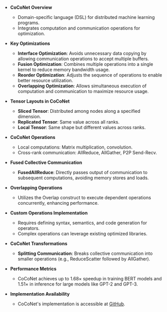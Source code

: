 - **CoCoNet Overview**
  - Domain-specific language (DSL) for distributed machine learning programs.
  - Integrates computation and communication operations for optimization.

- **Key Optimizations**
  - **Interface Optimization**: Avoids unnecessary data copying by allowing communication operations to accept multiple buffers.
  - **Fusion Optimization**: Combines multiple operations into a single kernel to reduce memory bandwidth usage.
  - **Reorder Optimization**: Adjusts the sequence of operations to enable better resource utilization.
  - **Overlapping Optimization**: Allows simultaneous execution of computation and communication to maximize resource usage.

- **Tensor Layouts in CoCoNet**
  - **Sliced Tensor**: Distributed among nodes along a specified dimension.
  - **Replicated Tensor**: Same value across all ranks.
  - **Local Tensor**: Same shape but different values across ranks.

- **CoCoNet Operations**
  - Local computations: Matrix multiplication, convolution.
  - Cross-rank communication: AllReduce, AllGather, P2P Send-Recv.

- **Fused Collective Communication**
  - **FusedAllReduce**: Directly passes output of communication to subsequent computations, avoiding memory stores and loads.

- **Overlapping Operations**
  - Utilizes the Overlap construct to execute dependent operations concurrently, enhancing performance.

- **Custom Operations Implementation**
  - Requires defining syntax, semantics, and code generation for operators.
  - Complex operations can leverage existing optimized libraries.

- **CoCoNet Transformations**
  - **Splitting Communication**: Breaks collective communication into smaller operations (e.g., ReduceScatter followed by AllGather).
  
- **Performance Metrics**
  - CoCoNet achieves up to 1.68× speedup in training BERT models and 1.51× in inference for large models like GPT-2 and GPT-3.

- **Implementation Availability**
  - CoCoNet's implementation is accessible at [GitHub](https://github.com/parasailteam/coconet).